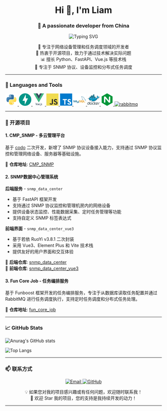 <h1 align="center">Hi 👋, I'm Liam</h1>
<h3 align="center">🚀 A passionate developer from China</h3>

<p align="center">
  <img src="https://readme-typing-svg.demolab.com?font=Fira+Code&duration=2000&pause=1000&center=true&width=435&lines=Code.+Create.+Repeat.;Open+Source+Enthusiast;Always+Learning+New+Tech" alt="Typing SVG" />
</p>

<p align="center">
  🌟 专注于网络设备管理和任务调度领域的开发者<br>
  🚀 热衷于开源项目，致力于通过技术解决实际问题<br>
  📊 擅长 Python、FastAPI、Vue.js 等技术栈<br>
  🔧 专注于 SNMP 协议、设备监控和分布式任务调度
</p>

---

### 🔧 Languages and Tools

<p align="left"> 
  <a href="https://www.python.org" target="_blank" rel="noreferrer"> <img src="https://raw.githubusercontent.com/devicons/devicon/master/icons/python/python-original.svg" alt="python" width="40" height="40"/> </a> 
  <a href="https://fastapi.tiangolo.com/" target="_blank" rel="noreferrer"> <img src="https://raw.githubusercontent.com/devicons/devicon/master/icons/fastapi/fastapi-original.svg" alt="fastapi" width="40" height="40"/> </a> 
  <a href="https://vuejs.org/" target="_blank" rel="noreferrer"> <img src="https://raw.githubusercontent.com/devicons/devicon/master/icons/vuejs/vuejs-original-wordmark.svg" alt="vuejs" width="40" height="40"/> </a> 
  <a href="https://developer.mozilla.org/en-US/docs/Web/JavaScript" target="_blank" rel="noreferrer"> <img src="https://raw.githubusercontent.com/devicons/devicon/master/icons/javascript/javascript-original.svg" alt="javascript" width="40" height="40"/> </a> 
  <a href="https://www.typescriptlang.org/" target="_blank" rel="noreferrer"> <img src="https://raw.githubusercontent.com/devicons/devicon/master/icons/typescript/typescript-original.svg" alt="typescript" width="40" height="40"/> </a> 
  <a href="https://www.mysql.com/" target="_blank" rel="noreferrer"> <img src="https://raw.githubusercontent.com/devicons/devicon/master/icons/mysql/mysql-original-wordmark.svg" alt="mysql" width="40" height="40"/> </a> 
  <a href="https://www.docker.com/" target="_blank" rel="noreferrer"> <img src="https://raw.githubusercontent.com/devicons/devicon/master/icons/docker/docker-original-wordmark.svg" alt="docker" width="40" height="40"/> </a> 
  <a href="https://www.nginx.com" target="_blank" rel="noreferrer"> <img src="https://raw.githubusercontent.com/devicons/devicon/master/icons/nginx/nginx-original.svg" alt="nginx" width="40" height="40"/> </a> 
  <a href="https://www.rabbitmq.com/" target="_blank" rel="noreferrer"> <img src="https://www.vectorlogo.zone/logos/rabbitmq/rabbitmq-icon.svg" alt="rabbitmq" width="40" height="40"/> </a> 
</p>

---

### 🚀 开源项目

#### 1. CMP_SNMP - 多云管理平台
基于 [codo](https://github.com/codo) 二次开发，新增了 SNMP 协议设备接入能力，支持通过 SNMP 协议监控和管理网络设备、服务器等基础设施。

🔗 **仓库地址**: [CMP_SNMP](https://github.com/LimaCxu/CMP_SNMP)

#### 2. SNMP数据中心管理系统
**后端服务** - `snmp_data_center`
- 基于 FastAPI 框架开发
- 支持通过 SNMP 协议监控和管理机房内的网络设备
- 提供设备状态监控、性能数据采集、定时任务管理等功能
- 支持自定义 SNMP 标签表达式

**前端界面** - `snmp_data_center_vue3`
- 基于若依 RuoYi v3.8.1 二次封装
- 采用 Vue3、Element Plus 和 Vite 技术栈
- 提供友好的用户界面和交互体验

🔗 **后端仓库**: [snmp_data_center](https://github.com/LimaCxu/snmp_data_center)  
🔗 **前端仓库**: [snmp_data_center_vue3](https://github.com/LimaCxu/snmp_data_center_vue3)

#### 3. Fun Core Job - 任务编排服务
基于 Funboost 框架开发的任务编排服务，专注于从数据库读取任务配置并通过 RabbitMQ 进行任务调度执行，支持定时任务调度和分布式任务处理。

🔗 **仓库地址**: [fun_core_job](https://github.com/LimaCxu/fun_core_job)

---

### 📈 GitHub Stats

![Anurag's GitHub stats](https://github-readme-stats.vercel.app/api?username=LimaCxu&show_icons=true&theme=holi)

![Top Langs](https://github-readme-stats.vercel.app/api/top-langs/?username=LimaCxu&layout=compact&theme=holi)

---

### 📫 联系方式

<p align="center">
  <a href="mailto:m18646461005@gmail.com">
    <img src="https://img.shields.io/badge/Email-Contact%20Me-red?style=for-the-badge&logo=gmail" alt="Email"/>
  </a>
  <a href="https://github.com/LimaCxu">
    <img src="https://img.shields.io/badge/GitHub-Follow%20Me-black?style=for-the-badge&logo=github" alt="GitHub"/>
  </a>
</p>

<p align="center">
  💡 如果您对我的项目感兴趣或有任何问题，欢迎随时联系我！<br>
  🤝 欢迎 Star 我的项目，您的支持是我持续开发的动力！
</p>

---
